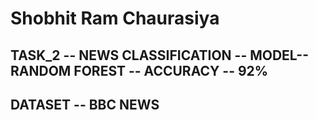# Shobhit Ram Chaurasiya

## TASK_2 -- NEWS CLASSIFICATION -- MODEL-- RANDOM FOREST -- ACCURACY -- 92%
## DATASET -- BBC NEWS 
